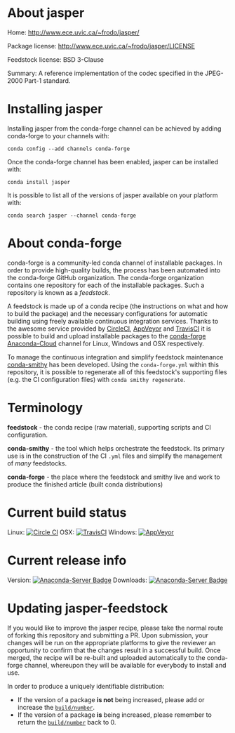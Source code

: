 About jasper
============

Home: http://www.ece.uvic.ca/~frodo/jasper/

Package license: http://www.ece.uvic.ca/~frodo/jasper/LICENSE

Feedstock license: BSD 3-Clause

Summary: A reference implementation of the codec specified in the JPEG-2000 Part-1 standard.



Installing jasper
=================

Installing jasper from the conda-forge channel can be achieved by adding conda-forge to your channels with:

```
conda config --add channels conda-forge
```

Once the conda-forge channel has been enabled, jasper can be installed with:

```
conda install jasper
```

It is possible to list all of the versions of jasper available on your platform with:

```
conda search jasper --channel conda-forge
```


About conda-forge
=================

conda-forge is a community-led conda channel of installable packages.
In order to provide high-quality builds, the process has been automated into the
conda-forge GitHub organization. The conda-forge organization contains one repository 
for each of the installable packages. Such a repository is known as a *feedstock*.

A feedstock is made up of a conda recipe (the instructions on what and how to build
the package) and the necessary configurations for automatic building using freely
available continuous integration services. Thanks to the awesome service provided by
[CircleCI](https://circleci.com/), [AppVeyor](http://www.appveyor.com/)
and [TravisCI](https://travis-ci.org/) it is possible to build and upload installable
packages to the [conda-forge](https://anaconda.org/conda-forge)
[Anaconda-Cloud](http://docs.anaconda.org/) channel for Linux, Windows and OSX respectively.

To manage the continuous integration and simplify feedstock maintenance
[conda-smithy](http://github.com/conda-forge/conda-smithy) has been developed.
Using the ``conda-forge.yml`` within this repository, it is possible to regenerate all of
this feedstock's supporting files (e.g. the CI configuration files) with ``conda smithy regenerate``.


Terminology
===========

**feedstock** - the conda recipe (raw material), supporting scripts and CI configuration.

**conda-smithy** - the tool which helps orchestrate the feedstock.
                   Its primary use is in the construction of the CI ``.yml`` files
                   and simplify the management of *many* feedstocks.

**conda-forge** - the place where the feedstock and smithy live and work to
                  produce the finished article (built conda distributions)

Current build status
====================

Linux: [![Circle CI](https://circleci.com/gh/conda-forge/jasper-feedstock.svg?style=svg)](https://circleci.com/gh/conda-forge/jasper-feedstock)
OSX: [![TravisCI](https://travis-ci.org/conda-forge/jasper-feedstock.svg?branch=master)](https://travis-ci.org/conda-forge/jasper-feedstock) 
Windows: [![AppVeyor](https://ci.appveyor.com/api/projects/status/github/conda-forge/jasper-feedstock?svg=True)](https://ci.appveyor.com/project/conda-forge/jasper-feedstock/branch/master)

Current release info
====================
Version: [![Anaconda-Server Badge](https://anaconda.org/conda-forge/jasper/badges/version.svg)](https://anaconda.org/conda-forge/jasper)
Downloads: [![Anaconda-Server Badge](https://anaconda.org/conda-forge/jasper/badges/downloads.svg)](https://anaconda.org/conda-forge/jasper)


Updating jasper-feedstock
=========================

If you would like to improve the jasper recipe, please take the normal
route of forking this repository and submitting a PR. Upon submission, your changes will
be run on the appropriate platforms to give the reviewer an opportunity to confirm that the
changes result in a successful build. Once merged, the recipe will be re-built and uploaded
automatically to the conda-forge channel, whereupon they will be available for everybody to
install and use.

In order to produce a uniquely identifiable distribution:
 * If the version of a package **is not** being increased, please add or increase
   the [``build/number``](http://conda.pydata.org/docs/building/meta-yaml.html#build-number-and-string). 
 * If the version of a package **is** being increased, please remember to return
   the [``build/number``](http://conda.pydata.org/docs/building/meta-yaml.html#build-number-and-string)
   back to 0.
